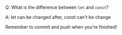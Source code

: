 Q: What is the difference between `let` and `const`?

A: let can be changed after, const can't be change


Remember to commit and push when you're finished!